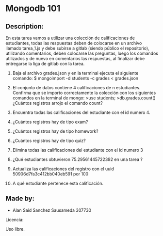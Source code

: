 #  Mongodb 101

## Description:
En esta tarea vamos a utilizar una colección de calificaciones de estudiantes, todas las respuestas deben de colocarse en un archivo llamado tarea_1.js y debe subirse a gitlab (siendo público el repositorio), utilizando comentarios, deben colocarse las preguntas, luego los comandos utilizados y de nuevo en comentarios las respuestas, al finalizar debe entregarse la liga de gitlab con la tarea.

1) Baja el archivo grades.json y en la terminal ejecuta el siguiente comando: $ mongoimport -d students -c grades < grades.json

2) El conjunto de datos contiene 4 calificaciones de n estudiantes. Confirma que se importo correctamente la colección con los siguientes comandos en la terminal de mongo: >use students; >db.grades.count() ¿Cuántos registros arrojo el comando count?

3) Encuentra todas las calificaciones del estudiante con el id numero 4.

4) ¿Cuántos registros hay de tipo exam?

5) ¿Cuántos registros hay de tipo homework?

6) ¿Cuántos registros hay de tipo quiz?

7) Elimina todas las calificaciones del estudiante con el id numero 3

8) ¿Qué estudiantes obtuvieron 75.29561445722392 en una tarea ?

9) Actualiza las calificaciones del registro con el uuid 50906d7fa3c412bb040eb591 por 100

10) A qué estudiante pertenece esta calificación.


## Made by:
* Alan Said Sanchez Sausameda 307730


Licencia: 

Uso libre. 
